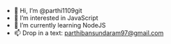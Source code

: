 - 👋 Hi, I’m @parthi1109git
- 👀 I’m interested in JavaScript
- 🌱 I’m currently learning NodeJS
- 📫 Drop in a text: parthibansundaram97@gmail.com
